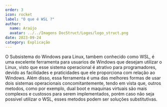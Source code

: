 ```yaml
---
order: 3
icon: rocket
label: "O que é WSL ?"
author:
  name: Araújo
  avatar: ../../Imagens DocStruct/Logos/logo_struct.png
date: 2023-09-24
category: Explicação
---
```


O Subsistema do Windows para Linux, tambem conhecido como WSL, é uma excelente ferramenta para usuarios de Windows que desejam utilizar o Linux, visto que esse sistema operacional é atrativo para programadores, devido as facilidades e praticidades que ele proporciona com relação ao Windows. Além disso, essa ferramenta é uma das melhores formas de usar dois sistemas operacionais concomitantemente, tendo em vista que, outros metodos, como por exemplo, dual boot e maquinas virtuais são mais complexos e custosos para serem implementados, porém caso não seja possivel utilizar o WSL, esses metodos podem ser soluções substitutivas.